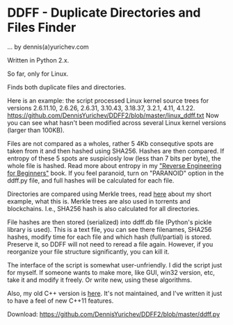 # DDFF - Duplicate Directories and Files Finder

... by dennis(a)yurichev.com

Written in Python 2.x.

So far, only for Linux.

Finds both duplicate files and directories.

Here is an example: the script processed Linux kernel source trees for versions 
2.6.11.10, 2.6.26, 2.6.31, 3.10.43, 3.18.37, 3.2.1, 4.11, 4.1.22.
https://github.com/DennisYurichev/DDFF2/blob/master/linux_ddff.txt
Now you can see what hasn't been modified across several Linux kernel versions (larger than 100KB).

Files are not compared as a wholes, rather 5 4Kb consequtive spots are taken from it and then hashed using SHA256.
Hashes are then compared.
If entropy of these 5 spots are suspiciosly low (less than 7 bits per byte), the whole file is hashed.
Read more about entropy in my ["Reverse Engineering for Beginners"](https://beginners.re/) book.
If you feel paranoid, turn on "PARANOID" option in the ddff.py file, and full hashes will be calculated for each file.

Directories are compared using Merkle trees,
read [here](https://github.com/DennisYurichev/DDFF2/blob/master/compare_two_folders.md) about my short example, what this is.
Merkle trees are also used in torrents and blockchains.
I.e., SHA256 hash is also calculated for all directories.

File hashes are then stored (serialized) into ddff.db file (Python's pickle library is used).
This is a text file, you can see there filenames, SHA256 hashes, modify time for each file and which hash (full/partial)
is stored.
Preserve it, so DDFF will not need to reread a file again.
However, if you reorganize your file structure significantly, you can kill it.

The interface of the script is somewhat user-unfriendly.
I did the script just for myself.
If someone wants to make more, like GUI, win32 version, etc, take it and modify it freely.
Or write new, using these algorithms.

Also, my old C++ version is [here](https://github.com/DennisYurichev/DDFF).
It's not maintained, and I've written it just to have a feel of new C++11 features.

Download: https://github.com/DennisYurichev/DDFF2/blob/master/ddff.py

